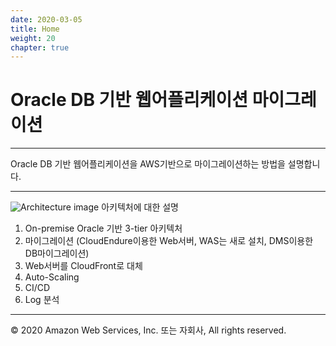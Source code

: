 ```yaml
---
date: 2020-03-05
title: Home
weight: 20
chapter: true
---
```


# Oracle DB 기반 웹어플리케이션 마이그레이션

---

Oracle DB 기반 웹어플리케이션을 AWS기반으로 마이그레이션하는 방법을 설명합니다.

---

![Architecture image](/images/architecture.jpg)
아키텍처에 대한 설명
1. On-premise Oracle 기반 3-tier 아키텍처
2. 마이그레이션 (CloudEndure이용한 Web서버, WAS는 새로 설치, DMS이용한 DB마이그레이션)
3. Web서버를 CloudFront로 대체
4. Auto-Scaling
5. CI/CD
6. Log 분석

---
© 2020 Amazon Web Services, Inc. 또는 자회사, All rights reserved.
